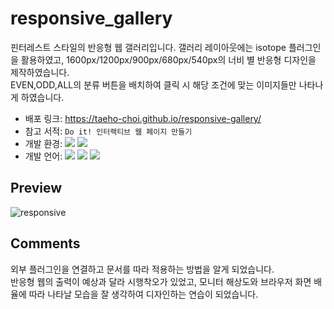 # responsive_gallery
핀터레스트 스타일의 반응형 웹 갤러리입니다.
갤러리 레이아웃에는 isotope 플러그인을 활용하였고, 1600px/1200px/900px/680px/540px의 너비 별 반응형 디자인을 제작하였습니다.<br>
EVEN,ODD,ALL의 분류 버튼을 배치하여 클릭 시 해당 조건에 맞는 이미지들만 나타나게 하였습니다. 
- 배포 링크: https://taeho-choi.github.io/responsive-gallery/
- 참고 서적: `Do it! 인터랙티브 웹 페이지 만들기`
- 개발 환경: <img src="https://img.shields.io/badge/Windows-0078D6?style=flat&logo=Windows&logoColor=white"/> <img src="https://img.shields.io/badge/VS_Code-007ACC?style=flat&logo=VisualStudioCode&logoColor=white"/>
- 개발 언어: <img src="https://img.shields.io/badge/HTML5-E34F26?style=flat&logo=HTML5&logoColor=white"/> <img src="https://img.shields.io/badge/CSS3-1572B6?style=flat&logo=CSS3&logoColor=white"/> <img src="https://img.shields.io/badge/JavaScript-F7DF1E?style=flat&logo=JavaScript&logoColor=white"/>

## Preview
![responsive](https://user-images.githubusercontent.com/60216512/156738694-13c9436d-5cb6-4e91-85d9-73e08f027b6b.png)


## Comments
외부 플러그인을 연결하고 문서를 따라 적용하는 방법을 알게 되었습니다.<br>
반응형 웹의 출력이 예상과 달라 시행착오가 있었고, 모니터 해상도와 브라우저 화면 배율에 따라 나타날 모습을 잘 생각하여 디자인하는 연습이 되었습니다. 
